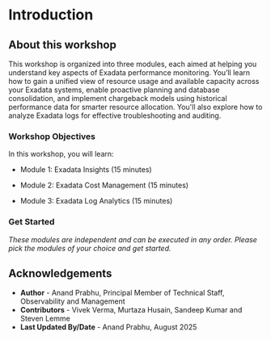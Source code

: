 ﻿# Introduction

## About this workshop

This workshop is organized into three modules, each aimed at helping you understand key aspects of Exadata performance monitoring. You’ll learn how to gain a unified view of resource usage and available capacity across your Exadata systems, enable proactive planning and database consolidation, and implement chargeback models using historical performance data for smarter resource allocation. You'll also explore how to analyze Exadata logs for effective troubleshooting and auditing.

### Workshop Objectives
In this workshop, you will learn:

- Module 1: Exadata Insights (15 minutes)

- Module 2: Exadata Cost Management (15 minutes)

- Module 3: Exadata Log Analytics (15 minutes)

### Get Started

*These modules are independent and can be executed in any order. Please pick the modules of your choice and get started.*


## Acknowledgements

- **Author** - Anand Prabhu, Principal Member of Technical Staff, Observability and Management
- **Contributors** - Vivek Verma, Murtaza Husain, Sandeep Kumar and Steven Lemme 
- **Last Updated By/Date** - Anand Prabhu, August 2025
